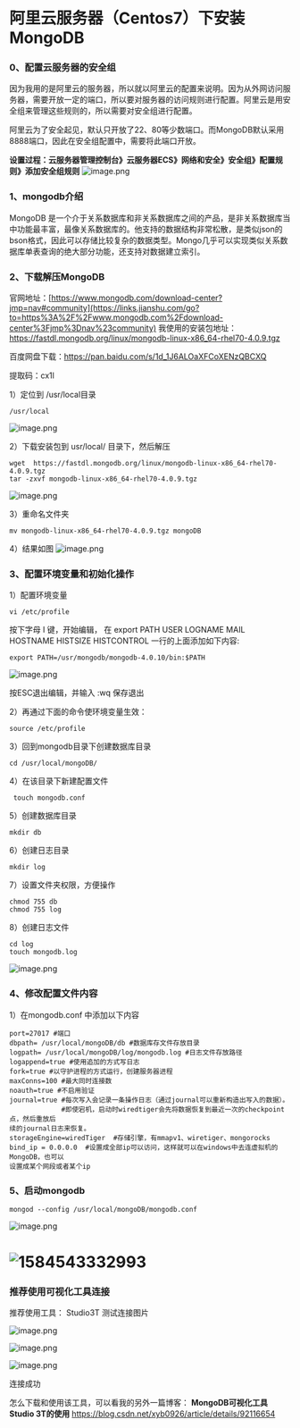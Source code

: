 # 阿里云服务器（Centos7）下安装MongoDB

### 0、配置云服务器的安全组

因为我用的是阿里云的服务器，所以就以阿里云的配置来说明。因为从外网访问服务器，需要开放一定的端口，所以要对服务器的访问规则进行配置。阿里云是用安全组来管理这些规则的，所以需要对安全组进行配置。

阿里云为了安全起见，默认只开放了22、80等少数端口。而MongoDB默认采用8888端口，因此在安全组配置中，需要将此端口开放。

 **设置过程：云服务器管理控制台》云服务器ECS》网络和安全》安全组》配置规则》添加安全组规则**
![image.png](img/1-1.png)


### 1、mongodb介绍

MongoDB 是一个介于关系数据库和非关系数据库之间的产品，是非关系数据库当中功能最丰富，最像关系数据库的。他支持的数据结构非常松散，是类似json的bson格式，因此可以存储比较复杂的数据类型。Mongo几乎可以实现类似关系数据库单表查询的绝大部分功能，还支持对数据建立索引。

### 2、下载解压MongoDB

官网地址：[https://www.mongodb.com/download-center?jmp=nav#community](https://links.jianshu.com/go?to=https%3A%2F%2Fwww.mongodb.com%2Fdownload-center%3Fjmp%3Dnav%23community)
我使用的安装包地址：https://fastdl.mongodb.org/linux/mongodb-linux-x86_64-rhel70-4.0.9.tgz

百度网盘下载：https://pan.baidu.com/s/1d_1J6ALOaXFCoXENzQBCXQ

提取码：cx1l

 1）定位到 /usr/local目录 

```Linux
/usr/local
```
![image.png](img/1-10.png)


 2）下载安装包到 usr/local/ 目录下，然后解压

```shell
wget  https://fastdl.mongodb.org/linux/mongodb-linux-x86_64-rhel70-4.0.9.tgz
tar -zxvf mongodb-linux-x86_64-rhel70-4.0.9.tgz
```
![image.png](img/1-2.png)


3）重命名文件夹 

```Linux
mv mongodb-linux-x86_64-rhel70-4.0.9.tgz mongoDB
```
4）结果如图
![image.png](img/1-3.png)

### 3、配置环境变量和初始化操作

 1）配置环境变量 

```
vi /etc/profile
```

 按下字母 I 键，开始编辑，
在 export PATH USER LOGNAME MAIL HOSTNAME HISTSIZE HISTCONTROL 一行的上面添加如下内容: 

```
export PATH=/usr/mongodb/mongodb-4.0.10/bin:$PATH
```
![image.png](img/1-4.png)


 按ESC退出编辑，并输入 :wq 保存退出 

 2）再通过下面的命令使环境变量生效： 

```
source /etc/profile
```

 3）回到mongodb目录下创建数据库目录 

```
cd /usr/local/mongoDB/
```

 4）在该目录下新建配置文件 

```
 touch mongodb.conf 
```

5）创建数据库目录

```
mkdir db
```

6）创建日志目录

```
mkdir log
```

7）设置文件夹权限，方便操作

```
chmod 755 db
chmod 755 log
```

8）创建日志文件

```
cd log
touch mongodb.log
```
![image.png](img/1-5.png)

### 4、修改配置文件内容

1）在mongodb.conf 中添加以下内容

```
port=27017 #端口
dbpath= /usr/local/mongoDB/db #数据库存文件存放目录
logpath= /usr/local/mongoDB/log/mongodb.log #日志文件存放路径
logappend=true #使用追加的方式写日志
fork=true #以守护进程的方式运行，创建服务器进程
maxConns=100 #最大同时连接数
noauth=true #不启用验证
journal=true #每次写入会记录一条操作日志（通过journal可以重新构造出写入的数据）。
             #即使宕机，启动时wiredtiger会先将数据恢复到最近一次的checkpoint点，然后重放后
续的journal日志来恢复。
storageEngine=wiredTiger  #存储引擎，有mmapv1、wiretiger、mongorocks
bind_ip = 0.0.0.0  #设置成全部ip可以访问，这样就可以在windows中去连虚拟机的MongoDB，也可以
设置成某个网段或者某个ip
```

### 5、启动mongodb

```
mongod --config /usr/local/mongoDB/mongodb.conf
```
![image.png](img/1-6.png)

# ![1584543332993](C:\Users\David\AppData\Roaming\Typora\typora-user-images\1584543332993.png)

### 推荐使用可视化工具连接

推荐使用工具： Studio3T
测试连接图片 

![image.png](img/1-7.png)


![image.png](img/1-8.png)

![image.png](img/1-9.png)


连接成功

怎么下载和使用该工具，可以看我的另外一篇博客：
**MongoDB可视化工具Studio 3T的使用**
https://blog.csdn.net/xyb0926/article/details/92116654

